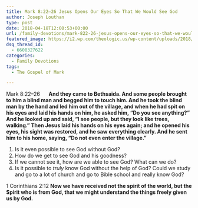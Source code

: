```yaml
---
title: Mark 8:22–26 Jesus Opens Our Eyes So That We Would See God
author: Joseph Louthan
type: post
date: 2018-04-18T12:00:53+00:00
url: /family-devotions/mark-822-26-jesus-opens-our-eyes-so-that-we-would-see-god/
featured_image: https://i2.wp.com/theologic.us/wp-content/uploads/2018/04/maxresdefault.jpg?resize=825%2C510
dsq_thread_id:
  - 6608327622
categories:
  - Family Devotions
tags:
  - The Gospel of Mark

---
```

<p class="p1">
  <span class="s1">Mark 8:22–26      <b>And they came to Bethsaida. And some people brought to him a blind man and begged him to touch him. And he took the blind man by the hand and led him out of the village, and when he had spit on his eyes and laid his hands on him, he asked him, “Do you see anything?” And he looked up and said, “I see people, but they look like trees, walking.” Then Jesus laid his hands on his eyes again; and he opened his eyes, his sight was restored, and he saw everything clearly. And he sent him to his home, saying, “Do not even enter the village.”</b> </span>
</p>

  1. Is it even possible to see God without God?
  2. How do we get to see God and his goodness?
  3. If we cannot see it, how are we able to see God? What can we do?
  4. Is it possible to _truly_ know God without the help of God? Could we study and go to a lot of church and go to Bible school and really know God?

1 Corinthians 2:12 **Now we have received not the spirit of the world, but the Spirit who is from God, that we might understand the things freely given us by God.**

&nbsp;